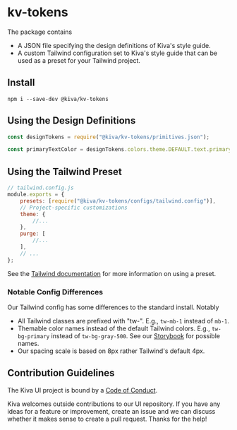 # kv-tokens

The package contains

-   A JSON file specifying the design definitions of Kiva's style guide.
-   A custom Tailwind configuration set to Kiva's style guide that can be used as a preset for your Tailwind project.

## Install

`npm i --save-dev @kiva/kv-tokens`

## Using the Design Definitions

```js
const designTokens = require("@kiva/kv-tokens/primitives.json");

const primaryTextColor = designTokens.colors.theme.DEFAULT.text.primary.value;
```

## Using the Tailwind Preset

```js
// tailwind.config.js
module.exports = {
	presets: [require("@kiva/kv-tokens/configs/tailwind.config")],
	// Project-specific customizations
	theme: {
		//...
	},
	purge: [
		//...
	],
	// ...
};
```

See the [Tailwind documentation](https://tailwindcss.com/docs/configuration#presets) for more information on using a preset.

### Notable Config Differences

Our Tailwind config has some differences to the standard install. Notably

-   All Tailwind classes are prefixed with "tw-". E.g., `tw-mb-1` instead of `mb-1`.
-   Themable color names instead of the default Tailwind colors. E.g., `tw-bg-primary` instead of `tw-bg-gray-500`.
    See our [Storybook](https://main--608b4cf87f686c00213841b1.chromatic.com/?path=/docs/base-styling-primitives--primitives) for possible names.
-   Our spacing scale is based on 8px rather Tailwind's default 4px.

## Contribution Guidelines

The Kiva UI project is bound by a [Code of Conduct](https://github.com/kiva/ui/blob/master/code_of_conduct.md).

Kiva welcomes outside contributions to our UI repository. If you have any ideas for a feature or improvement, create an issue and we can discuss whether it makes sense to create a pull request. Thanks for the help!
